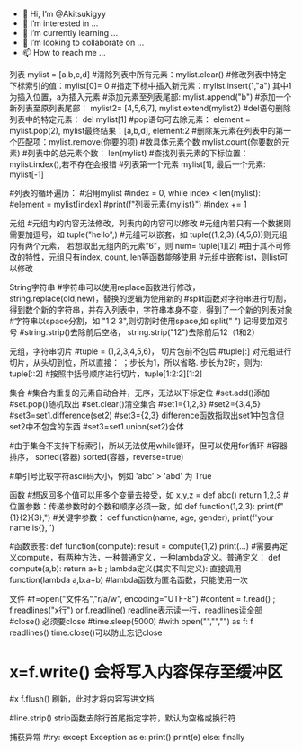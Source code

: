 - 👋 Hi, I’m @Akitsukigyy
- 👀 I’m interested in ...
- 🌱 I’m currently learning ...
- 💞️ I’m looking to collaborate on ...
- 📫 How to reach me ...

<!---
Akitsukigyy/Akitsukigyy is a ✨ special ✨ repository because its `README.md` (this file) appears on your GitHub profile.
You can click the Preview link to take a look at your changes.
--->


列表
mylist = [a,b,c,d]
#清除列表中所有元素：mylist.clear()
#修改列表中特定下标索引的值：mylist[0]= 0
#指定下标中插入新元素：mylist.insert(1,"a") 其中1为插入位置，a为插入元素
#添加元素至列表尾部: mylist.append("b")
#添加一个新列表至原列表尾部： mylist2= [4,5,6,7],       mylist.extend(mylist2)
#del语句删除列表中的特定元素： del mylist[1]
#pop语句可去除元素： element = mylist.pop(2), mylist最终结果：[a,b,d], element:2
#删除某元素在列表中的第一个匹配项：mylist.remove(你要的项)
#数具体元素个数 mylist.count(你要数的元素)
#列表中的总元素个数： len(mylist)
#查找列表元素的下标位置： mylist.index(),若不存在会报错
#列表第一个元素 mylist[1], 最后一个元素: mylist[-1]

#列表的循环遍历：
#沿用mylist
#index = 0, while index < len(mylist):
#element = mylist[index]
#print(f"列表元素{mylist}")
#index += 1

元组
#元组内的内容无法修改，列表内的内容可以修改
#元组内若只有一个数据则需要加逗号，如 tuple("hello",)
#元组可以嵌套，如 tuple((1,2,3),(4,5,6))则元组内有两个元素， 若想取出元组内的元素“6”，则 num= tuple[1][2]
#由于其不可修改的特性，元组只有index, count, len等函数能够使用
#元组中嵌套list，则list可以修改

String字符串
#字符串可以使用replace函数进行修改， string.replace(old,new)，替换的逻辑为使用新的
#split函数对字符串进行切割，得到数个新的字符串，并存入列表中，字符串本身不变，得到了一个新的列表对象
#字符串以space分割，如 "1 2 3",则切割时使用space,如 split(" ") 记得要加双引号
#string.strip()去除前后空格， string.strip("12")去除前后12（1和2）

元组，字符串切片
#tuple = (1,2,3,4,5,6)， 切片包前不包后
#tuple[:] 对元组进行切片，从头切到位，所以直接：  ；步长为1，所以省略. 步长为2时，则为: tuple[::2]
#按照中括号顺序进行切片，tuple[1:2:2][1:2]

集合
#集合内重复的元素自动合并，无序，无法以下标定位
#set.add()添加
#set.pop()随机取出
#set.clear()清空集合
#set1={1,2,3}
#set2={3,4,5}
#set3=set1.difference(set2)
#set3={2,3} difference函数指取出set1中包含但set2中不包含的东西
#set3=set1.union(set2)合体

#由于集合不支持下标索引，所以无法使用while循环，但可以使用for循环
#容器排序， sorted(容器) sorted(容器，reverse=true)

#单引号比较字符ascii码大小，例如 'abc' > 'abd' 为 True


函数
#想返回多个值可以用多个变量去接受，如 x,y,z = def abc() return 1,2,3
#位置参数：传递参数时的个数和顺序必须一致，如 def function(1,2,3): print(f"{1}{2}{3},")
#关键字参数： def function(name, age, gender), print(f'your name is{}, ')

#函数嵌套: def function(compute): result = compute(1,2) print(...)
#需要再定义compute，有两种方法，一种普通定义，一种lambda定义。普通定义： def compute(a,b): return a+b ; lambda定义(其实不叫定义): 直接调用 function(lambda a,b:a+b)
#lambda函数为匿名函数，只能使用一次

文件
#f=open("文件名","r/a/w", encoding="UTF-8")
#content = f.read()  ; f.readlines("x行") or f.readline() readline表示读一行，readlines读全部
#close() 必须要close
#time.sleep(5000)
#with open("","","") as f: f readlines()   time.close()可以防止忘记close
# x=f.write() 会将写入内容保存至缓冲区
#x f.flush() 刷新，此时才将内容写进文档

#line.strip() strip函数去除行首尾指定字符，默认为空格或换行符

捕获异常
#try:     except Exception as e: print()   print(e)  else:  finally
